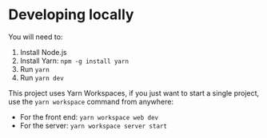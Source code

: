 # Developing locally

You will need to:

1. Install Node.js
2. Install Yarn: `npm -g install yarn`
3. Run `yarn`
4. Run `yarn dev`

This project uses Yarn Workspaces, if you just want to start a single project, use the `yarn workspace` command from anywhere:

- For the front end: `yarn workspace web dev`
- For the server: `yarn workspace server start`
